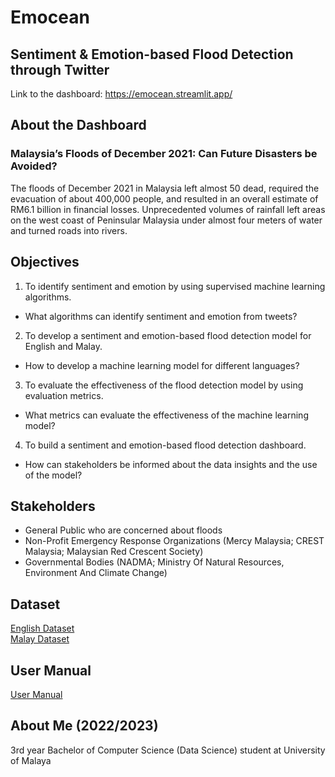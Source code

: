# Emocean
## Sentiment &amp; Emotion-based Flood Detection through Twitter
Link to the dashboard: https://emocean.streamlit.app/

## About the Dashboard
### Malaysia’s Floods of December 2021: Can Future Disasters be Avoided?
The floods of December 2021 in Malaysia left almost 50 dead, required the evacuation of about 400,000 people, and resulted in an overall estimate of RM6.1 billion in financial losses. Unprecedented volumes of rainfall left areas on the west coast of Peninsular Malaysia under almost four meters of water and turned roads into rivers.

## Objectives
1. To identify sentiment and emotion by using supervised machine learning algorithms.
+ What algorithms can identify sentiment and emotion from tweets?
2. To develop a sentiment and emotion-based flood detection model for English and Malay.
+ How to develop a machine learning model for different languages?
3. To evaluate the effectiveness of the flood detection model by using evaluation metrics.
+ What metrics can evaluate the effectiveness of the machine learning model?
4. To build a sentiment and emotion-based flood detection dashboard.
+ How can stakeholders be informed about the data insights and the use of the model?

## Stakeholders
+ General Public who are concerned about floods
+ Non-Profit Emergency Response Organizations (Mercy Malaysia; CREST Malaysia; Malaysian Red Crescent Society)
+ Governmental Bodies (NADMA; Ministry Of Natural Resources, Environment And Climate Change)

## Dataset
[English Dataset](https://drive.google.com/file/d/1U4ZgsQIhThBzvf26UK7er6mcWc4Z_aY-/view)
</br>
[Malay Dataset](https://drive.google.com/file/d/1Pvbf16V5SwidUbCDtxtLme0RyLCdEQK9/view)

## User Manual
[User Manual](https://drive.google.com/file/d/1-yYgNFvHSfUtbJ-uMhLR-u9RcCLOKU65/view?usp=sharing)

## About Me (2022/2023)
3rd year Bachelor of Computer Science (Data Science) student at University of Malaya
